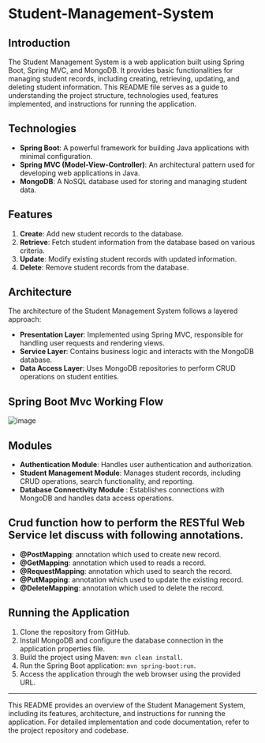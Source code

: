 # Student-Management-System

## Introduction
The Student Management System is a web application built using Spring Boot, Spring MVC, and MongoDB. It provides basic functionalities for managing student records, including creating, retrieving, updating, and deleting student information. This README file serves as a guide to understanding the project structure, technologies used, features implemented, and instructions for running the application.

## Technologies
- **Spring Boot**: A powerful framework for building Java applications with minimal configuration.
- **Spring MVC (Model-View-Controller)**: An architectural pattern used for developing web applications in Java.
- **MongoDB**: A NoSQL database used for storing and managing student data.

## Features
1. **Create**: Add new student records to the database.
2. **Retrieve**: Fetch student information from the database based on various criteria.
3. **Update**: Modify existing student records with updated information.
4. **Delete**: Remove student records from the database.

## Architecture
The architecture of the Student Management System follows a layered approach:
- **Presentation Layer**: Implemented using Spring MVC, responsible for handling user requests and rendering views.
- **Service Layer**: Contains business logic and interacts with the MongoDB database.
- **Data Access Layer**: Uses MongoDB repositories to perform CRUD operations on student entities.
  
## Spring Boot Mvc Working Flow
![image](https://github.com/sandesh300/Student-Management-System/assets/92014891/67798748-8540-4047-945a-abb6d390bcb6)

## Modules
- **Authentication Module**: Handles user authentication and authorization.
- **Student Management Module**: Manages student records, including CRUD operations, search functionality, and reporting.
- **Database Connectivity Module** : Establishes connections with MongoDB and handles data access operations.
  
## Crud function how to perform the RESTful Web Service let discuss with following annotations.
- **@PostMapping**:  annotation which used to create new record.
- **@GetMapping**:   annotation which used to reads a record.
- **@RequestMapping**: annotation which used to search the record.
- **@PutMapping**:   annotation which used to update the existing record.
- **@DeleteMapping**:  annotation which used to delete the record.


## Running the Application
1. Clone the repository from GitHub.
2. Install MongoDB and configure the database connection in the application properties file.
3. Build the project using Maven: `mvn clean install`.
4. Run the Spring Boot application: `mvn spring-boot:run`.
5. Access the application through the web browser using the provided URL.

---

This README provides an overview of the Student Management System, including its features, architecture, and instructions for running the application. For detailed implementation and code documentation, refer to the project repository and codebase.


